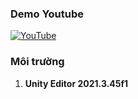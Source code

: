 ### Demo Youtube

[![YouTube](http://i.ytimg.com/vi/PyrKwBQPfY4/hqdefault.jpg)](https://www.youtube.com/watch?v=PyrKwBQPfY4)

### Môi trường

1. **Unity Editor 2021.3.45f1**
